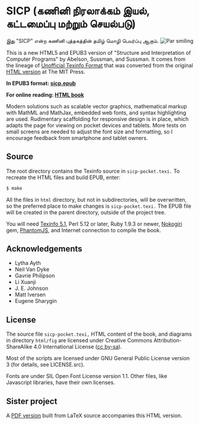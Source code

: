 SICP (கணினி   நிரலாக்கம்  இயல், கட்டமைப்பு  மற்றும்  செயல்படு)
======================================================================

<img src="http://sicpebook.files.wordpress.com/2013/09/smile0.png"
 alt="Par smiling" align="right" />

இது  "SICP" என்ற   கணினி புத்தகத்தின்  தமிழ்  மொழி பெயர்ப்பு ஆகும்.

This is a new HTML5 and EPUB3 version of "Structure and Interpretation of Computer Programs" by Abelson, Sussman, and Sussman. It comes from the lineage of [Unofficial Texinfo Format](http://www.neilvandyke.org/sicp-texi/) that was converted from the original [HTML version](http://mitpress.mit.edu/sicp/) at The MIT Press.

<b>In EPUB3 format: [sicp.epub](https://github.com/sarabander/sicp-epub/blob/master/sicp.epub?raw=true)</b>

<b>For online reading: [HTML book](http://sarabander.github.io/sicp/)</b>

Modern solutions such as scalable vector graphics, mathematical markup with MathML and MathJax, embedded web fonts, and syntax highlighting are used. Rudimentary scaffolding for responsive design is in place, which adapts the page for viewing on pocket devices and tablets. More tests on small screens are needed to adjust the font size and formatting, so I encourage feedback from smartphone and tablet owners.

Source
------

The root directory contains the Texinfo source in `sicp-pocket.texi.` To recreate the HTML files and build EPUB, enter:

```bash
$ make
```

All the files in `html` directory, but not in subdirectories, will be overwritten, so the preferred place to make changes is `sicp-pocket.texi.` The EPUB file will be created in the parent directory, outside of the project tree.

You will need [Texinfo 5.1](http://ftp.gnu.org/gnu/texinfo/), Perl 5.12 or later, Ruby 1.9.3 or newer, [Nokogiri](http://nokogiri.org/) gem, [PhantomJS](http://phantomjs.org/), and Internet connection to compile the book.

Acknowledgements
----------------

* Lytha Ayth
* Neil Van Dyke
* Gavrie Philipson
* Li Xuanji
* J. E. Johnson
* Matt Iversen
* Eugene Sharygin

License
-------

The source file `sicp-pocket.texi,` HTML content of the book, and diagrams in directory `html/fig` are licensed under Creative Commons Attribution-ShareAlike 4.0 International License ([cc by-sa](http://creativecommons.org/licenses/by-sa/4.0/)).
          
Most of the scripts are licensed under GNU General Public License version 3 (for details, see LICENSE.src).

Fonts are under SIL Open Font License version 1.1. Other files, like Javascript libraries, have their own licenses.

Sister project
--------------

A [PDF version](https://github.com/sarabander/sicp-pdf) built from LaTeX source accompanies this HTML version.
